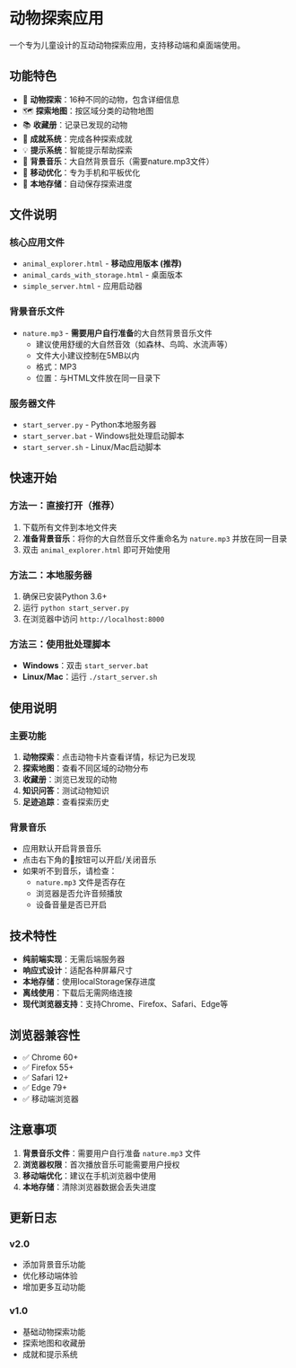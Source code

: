# 动物探索应用

一个专为儿童设计的互动动物探索应用，支持移动端和桌面端使用。

## 功能特色

- 🐾 **动物探索**：16种不同的动物，包含详细信息
- 🗺️ **探索地图**：按区域分类的动物地图
- 📚 **收藏册**：记录已发现的动物
- 🎯 **成就系统**：完成各种探索成就
- 💡 **提示系统**：智能提示帮助探索
- 🎵 **背景音乐**：大自然背景音乐（需要nature.mp3文件）
- 📱 **移动优化**：专为手机和平板优化
- 💾 **本地存储**：自动保存探索进度

## 文件说明

### 核心应用文件
- `animal_explorer.html` - **移动应用版本 (推荐)**
- `animal_cards_with_storage.html` - 桌面版本
- `simple_server.html` - 应用启动器

### 背景音乐文件
- `nature.mp3` - **需要用户自行准备**的大自然背景音乐文件
  - 建议使用舒缓的大自然音效（如森林、鸟鸣、水流声等）
  - 文件大小建议控制在5MB以内
  - 格式：MP3
  - 位置：与HTML文件放在同一目录下

### 服务器文件
- `start_server.py` - Python本地服务器
- `start_server.bat` - Windows批处理启动脚本
- `start_server.sh` - Linux/Mac启动脚本

## 快速开始

### 方法一：直接打开（推荐）
1. 下载所有文件到本地文件夹
2. **准备背景音乐**：将你的大自然音乐文件重命名为 `nature.mp3` 并放在同一目录
3. 双击 `animal_explorer.html` 即可开始使用

### 方法二：本地服务器
1. 确保已安装Python 3.6+
2. 运行 `python start_server.py`
3. 在浏览器中访问 `http://localhost:8000`

### 方法三：使用批处理脚本
- **Windows**：双击 `start_server.bat`
- **Linux/Mac**：运行 `./start_server.sh`

## 使用说明

### 主要功能
1. **动物探索**：点击动物卡片查看详情，标记为已发现
2. **探索地图**：查看不同区域的动物分布
3. **收藏册**：浏览已发现的动物
4. **知识问答**：测试动物知识
5. **足迹追踪**：查看探索历史

### 背景音乐
- 应用默认开启背景音乐
- 点击右下角的🎵按钮可以开启/关闭音乐
- 如果听不到音乐，请检查：
  - `nature.mp3` 文件是否存在
  - 浏览器是否允许音频播放
  - 设备音量是否已开启

## 技术特性

- **纯前端实现**：无需后端服务器
- **响应式设计**：适配各种屏幕尺寸
- **本地存储**：使用localStorage保存进度
- **离线使用**：下载后无需网络连接
- **现代浏览器支持**：支持Chrome、Firefox、Safari、Edge等

## 浏览器兼容性

- ✅ Chrome 60+
- ✅ Firefox 55+
- ✅ Safari 12+
- ✅ Edge 79+
- ✅ 移动端浏览器

## 注意事项

1. **背景音乐文件**：需要用户自行准备 `nature.mp3` 文件
2. **浏览器权限**：首次播放音乐可能需要用户授权
3. **移动端优化**：建议在手机浏览器中使用
4. **本地存储**：清除浏览器数据会丢失进度

## 更新日志

### v2.0
- 添加背景音乐功能
- 优化移动端体验
- 增加更多互动功能

### v1.0
- 基础动物探索功能
- 探索地图和收藏册
- 成就和提示系统
